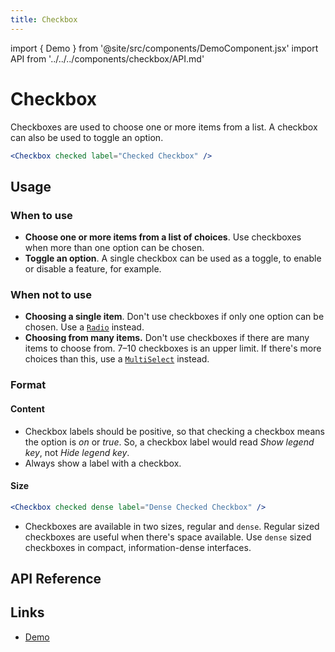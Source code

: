 ```yaml
---
title: Checkbox
---
```


import { Demo } from '@site/src/components/DemoComponent.jsx'
import API from '../../../components/checkbox/API.md'

# Checkbox

Checkboxes are used to choose one or more items from a list. A checkbox can also be used to toggle an option.

<Demo
    path="/story/checkbox--checked"
    args="label:Checked Checkbox"
    height="120px"
/>

```jsx
<Checkbox checked label="Checked Checkbox" />
```

## Usage

### When to use

-   **Choose one or more items from a list of choices**. Use checkboxes when more than one option can be chosen.
-   **Toggle an option**. A single checkbox can be used as a toggle, to enable or disable a feature, for example.

### When not to use

-   **Choosing a single item**. Don't use checkboxes if only one option can be chosen. Use a [`Radio`](radio.md) instead.
-   **Choosing from many items.** Don't use checkboxes if there are many items to choose from. 7–10 checkboxes is an upper limit. If there's more choices than this, use a [`MultiSelect`](select.md) instead.

### Format

#### Content

-   Checkbox labels should be positive, so that checking a checkbox means the option is _on_ or _true_. So, a checkbox label would read _Show legend key_, not _Hide legend key_.
-   Always show a label with a checkbox.

#### Size

<Demo
    path="/story/checkbox--checked-dense"
    args="label:Dense Checked Checkbox"
    height="120px"
/>

```jsx
<Checkbox checked dense label="Dense Checked Checkbox" />
```

-   Checkboxes are available in two sizes, regular and `dense`. Regular sized checkboxes are useful when there's space available. Use `dense` sized checkboxes in compact, information-dense interfaces.

## API Reference

<API />

## Links

-   <a href="/demo/?path=/story/checkbox--default" target="_blank">Demo</a>
